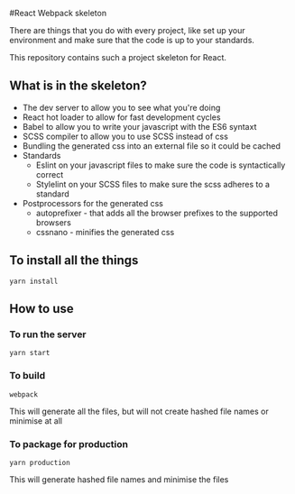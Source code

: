 #React Webpack skeleton

There are things that you do with every project, like set up your environment and make sure that the code is
up to your standards.

This repository contains such a project skeleton for React.

## What is in the skeleton?

- The dev server to allow you to see what you're doing
- React hot loader to allow for fast development cycles
- Babel to allow you to write your javascript with the ES6 syntaxt
- SCSS compiler to allow you to use SCSS instead of css
- Bundling the generated css into an external file so it could be cached
- Standards
	- Eslint on your javascript files to make sure the code is syntactically correct
	- Stylelint on your SCSS files to make sure the scss adheres to a standard
- Postprocessors for the generated css
	- autoprefixer - that adds all the browser prefixes to the supported browsers
	- cssnano - minifies the generated css

## To install all the things
`yarn install`

## How to use

### To run the server
`yarn start`

### To build
`webpack`

This will generate all the files, but will not create hashed file names or minimise at all 

### To package for production
`yarn production`

This will generate hashed file names and minimise the files
